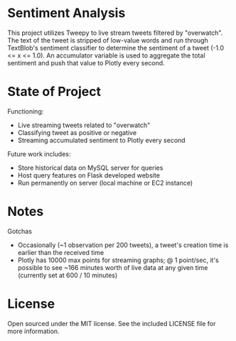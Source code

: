 # Sentiment Analysis

This project utilizes Tweepy to live stream tweets filtered by "overwatch".  The text of the tweet is stripped of low-value words and run through TextBlob's sentiment classifier to determine the sentiment of a tweet (-1.0 <= x <= 1.0).  An accumulator variable is used to aggregate the total sentiment and push that value to Plotly every second.

# State of Project

Functioning:
  * Live streaming tweets related to "overwatch"
  * Classifying tweet as positive or negative
  * Streaming accumulated sentiment to Plotly every second

 Future work includes:
  * Store historical data on MySQL server for queries
  * Host query features on Flask developed website
  * Run permanently on server (local machine or EC2 instance)

# Notes

Gotchas
  * Occasionally (~1 observation per 200 tweets), a tweet's creation time is earlier than the received time
  * Plotly has 10000 max points for streaming graphs; @ 1 point/sec, it's possible to see ~166 minutes worth of live data at any given time (currently set at 600 / 10 minutes)

# License

Open sourced under the MIT license. See the included LICENSE file for more information.
